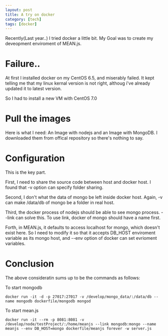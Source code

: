 ```yaml
---
layout: post
title: A try on docker
category: [tech]
tags: [docker]
---
```

Recently(Last year..) I tried docker a little bit. My Goal was to create my deveopment enviroment of MEAN.js.

# Failure..
At first I installed docker on my CentOS 6.5, and miserably failed. It kept telling me that my linux kernal version is not right,
althoug i've already updated it to latest version.

So I had to install a new VM with CentOS 7.0

# Pull the images
Here is what I need: An Image with nodejs and an Image with MongoDB. I downloaded them from offical repository so there's nothing to say.

# Configuration
This is the key part.

First, I need to share the source code between host and docker host. I found that -v option can specify folder sharing.

Second, I don't what the data of mongo be left inside docker host. Again, -v can make /data/db of mongo be a folder in real host.

Third, the docker process of nodejs should be able to see mongo process. --link can solve this. To use link, docker of mongo should have a name first.

Forth, in MEAN.js, it defaults to access localhost for mongo, which doesn't exist here. So I need to modify it so that it accepts DB_HOST enviroment variable as its mongo host, and --env option of docker can set evrioment variables.

# Conclusion
The above consideratin sums up to be the commands as follows:

To start mongodb

```
docker run -it -d -p 27017:27017 -v /develop/mongo_data/:/data/db --name mongodb dockerfile/mongodb mongod
```

To start mean.js

```
docker run -it --rm -p 8081:8081 -v /develop/node/testProject/:/home/meanjs --link mongodb:mongo --name meanjs --env DB_HOST=mongo dockerfile/meanjs forever -w server.js
```

